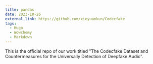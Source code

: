 ```yaml
---
title: pandas
date: 2023-10-26
external_link: https://github.com/xieyuankun/Codecfake
tags:
  - Hugo
  - Wowchemy
  - Markdown
---
```


This is the official repo of our work titled "The Codecfake Dataset and Countermeasures for the Universally Detection of Deepfake Audio".

<!--more-->
